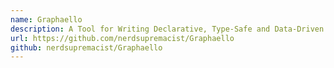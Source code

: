 ```yaml
---
name: Graphaello
description: A Tool for Writing Declarative, Type-Safe and Data-Driven Applications in SwiftUI using GraphQL and Apollo
url: https://github.com/nerdsupremacist/Graphaello
github: nerdsupremacist/Graphaello
---
```



